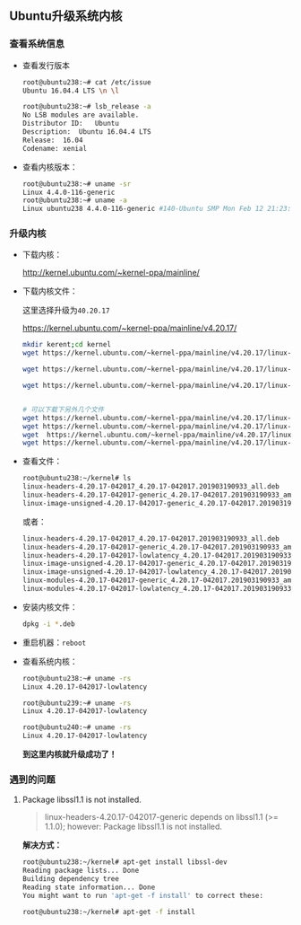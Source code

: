 ## Ubuntu升级系统内核

### 查看系统信息

- 查看发行版本

  ```bash
  root@ubuntu238:~# cat /etc/issue
  Ubuntu 16.04.4 LTS \n \l
  
  root@ubuntu238:~# lsb_release -a
  No LSB modules are available.
  Distributor ID:	Ubuntu
  Description:	Ubuntu 16.04.4 LTS
  Release:	16.04
  Codename:	xenial
  ```

- 查看内核版本：

  ```bash
  root@ubuntu238:~# uname -sr
  Linux 4.4.0-116-generic
  root@ubuntu238:~# uname -a
  Linux ubuntu238 4.4.0-116-generic #140-Ubuntu SMP Mon Feb 12 21:23:04 UTC 2018 x86_64 x86_64 x86_64 GNU/Linux
  ```

  

### 升级内核

- 下载内核：

  http://kernel.ubuntu.com/~kernel-ppa/mainline/

- 下载内核文件：

  这里选择升级为`40.20.17`

  https://kernel.ubuntu.com/~kernel-ppa/mainline/v4.20.17/

  ```bash
  mkdir kerent;cd kernel
  wget https://kernel.ubuntu.com/~kernel-ppa/mainline/v4.20.17/linux-headers-4.20.17-042017_4.20.17-042017.201903190933_all.deb
  
  wget https://kernel.ubuntu.com/~kernel-ppa/mainline/v4.20.17/linux-headers-4.20.17-042017-generic_4.20.17-042017.201903190933_amd64.deb
  
  wget https://kernel.ubuntu.com/~kernel-ppa/mainline/v4.20.17/linux-image-unsigned-4.20.17-042017-generic_4.20.17-042017.201903190933_amd64.deb
  
  
  # 可以下载下另外几个文件
  wget https://kernel.ubuntu.com/~kernel-ppa/mainline/v4.20.17/linux-headers-4.20.17-042017-lowlatency_4.20.17-042017.201903190933_amd64.deb
  wget https://kernel.ubuntu.com/~kernel-ppa/mainline/v4.20.17/linux-image-unsigned-4.20.17-042017-lowlatency_4.20.17-042017.201903190933_amd64.deb
  wget  https://kernel.ubuntu.com/~kernel-ppa/mainline/v4.20.17/linux-modules-4.20.17-042017-generic_4.20.17-042017.201903190933_amd64.deb
  wget https://kernel.ubuntu.com/~kernel-ppa/mainline/v4.20.17/linux-modules-4.20.17-042017-lowlatency_4.20.17-042017.201903190933_amd64.deb
  ```

- 查看文件：

  ```bash
  root@ubuntu238:~/kernel# ls
  linux-headers-4.20.17-042017_4.20.17-042017.201903190933_all.deb
  linux-headers-4.20.17-042017-generic_4.20.17-042017.201903190933_amd64.deb
  linux-image-unsigned-4.20.17-042017-generic_4.20.17-042017.201903190933_amd64.deb
  ```

  或者：

  ```bash
  linux-headers-4.20.17-042017_4.20.17-042017.201903190933_all.deb
  linux-headers-4.20.17-042017-generic_4.20.17-042017.201903190933_amd64.deb
  linux-headers-4.20.17-042017-lowlatency_4.20.17-042017.201903190933_amd64.deb
  linux-image-unsigned-4.20.17-042017-generic_4.20.17-042017.201903190933_amd64.deb
  linux-image-unsigned-4.20.17-042017-lowlatency_4.20.17-042017.201903190933_amd64.deb
  linux-modules-4.20.17-042017-generic_4.20.17-042017.201903190933_amd64.deb
  linux-modules-4.20.17-042017-lowlatency_4.20.17-042017.201903190933_amd64.deb
  ```

  

- 安装内核文件：

  ```bash
  dpkg -i *.deb
  ```

- 重启机器：`reboot`

- 查看系统内核：

  ```bash
  root@ubuntu238:~# uname -rs
  Linux 4.20.17-042017-lowlatency
  
  root@ubuntu239:~# uname -rs
  Linux 4.20.17-042017-lowlatency
  
  root@ubuntu240:~# uname -rs
  Linux 4.20.17-042017-lowlatency
  ```

  **到这里内核就升级成功了！**



### 遇到的问题

1. Package libssl1.1 is not installed.

   >  linux-headers-4.20.17-042017-generic depends on libssl1.1 (>= 1.1.0); however:
   >   Package libssl1.1 is not installed.

   **解决方式：**

   ```bash
   root@ubuntu238:~/kernel# apt-get install libssl-dev
   Reading package lists... Done
   Building dependency tree
   Reading state information... Done
   You might want to run 'apt-get -f install' to correct these:
   
   root@ubuntu238:~/kernel# apt-get -f install
   ```

   